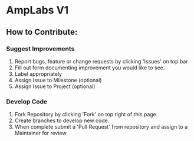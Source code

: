 # AmpLabs V1


## How to Contribute:

### Suggest Improvements
1. Report bugs, feature or change requests by clicking 'Issues' on top bar
2. Fill out form documenting improvement you would like to see.
3. Label appropriately
4. Assign Issue to Milestone (optional)
5. Assign Issue to Project (optional)

### Develop Code

1. Fork Repository by clicking 'Fork' on top right of this page.
2. Create branches to develop new code.
3. When complete submit a 'Pull Request' from repository and assign to a Maintainer for review
